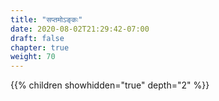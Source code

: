 ```yaml
---
title: "सप्तमोऽङ्कः"
date: 2020-08-02T21:29:42-07:00
draft: false
chapter: true
weight: 70
---
```


{{% children showhidden="true" depth="2" %}}